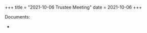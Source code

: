 +++
title = "2021-10-06 Trustee Meeting"
date = 2021-10-06
+++

Documents:

<ul>
<li><a href="FINAL_Pollard_Memorial_Library_Strategic_Plan_FY22-FY26_09-29-21.pdf"></a></li>
</ul>
